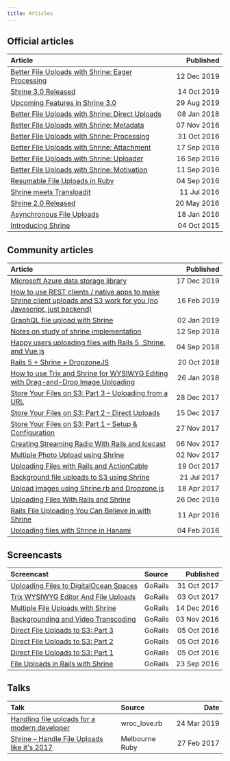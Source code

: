 ```yaml
---
title: Articles
---
```


## Official articles

| Article                                                                                                                      | Published             |
| :-------                                                                                                                     | --------:             |
| [Better File Uploads with Shrine: Eager Processing](https://twin.github.io/better-file-uploads-with-shrine-eager-processing) | 12&nbsp;Dec&nbsp;2019 |
| [Shrine 3.0 Released](https://twin.github.io/shrine-3-0-released/)                                                           | 14&nbsp;Oct&nbsp;2019 |
| [Upcoming Features in Shrine 3.0](https://twin.github.io/upcoming-features-in-shrine-3-0/)                                   | 29&nbsp;Aug&nbsp;2019 |
| [Better File Uploads with Shrine: Direct Uploads](https://twin.github.io/better-file-uploads-with-shrine-direct-uploads/)    | 08&nbsp;Jan&nbsp;2018 |
| [Better File Uploads with Shrine: Metadata](https://twin.github.io/better-file-uploads-with-shrine-metadata/)                | 07&nbsp;Nov&nbsp;2016 |
| [Better File Uploads with Shrine: Processing](https://twin.github.io/better-file-uploads-with-shrine-processing/)            | 31&nbsp;Oct&nbsp;2016 |
| [Better File Uploads with Shrine: Attachment](https://twin.github.io/better-file-uploads-with-shrine-attachment/)            | 17&nbsp;Sep&nbsp;2016 |
| [Better File Uploads with Shrine: Uploader](https://twin.github.io/better-file-uploads-with-shrine-uploader/)                | 16&nbsp;Sep&nbsp;2016 |
| [Better File Uploads with Shrine: Motivation](https://twin.github.io/better-file-uploads-with-shrine-motivation/)            | 11&nbsp;Sep&nbsp;2016 |
| [Resumable File Uploads in Ruby](https://twin.github.io/resumable-file-uploads-in-ruby/)                                     | 04&nbsp;Sep&nbsp;2016 |
| [Shrine meets Transloadit](https://twin.github.io/shrine-meets-transloadit/)                                                 | 11&nbsp;Jul&nbsp;2016 |
| [Shrine 2.0 Released](https://twin.github.io/shrine-2-0-released/)                                                           | 20&nbsp;May&nbsp;2016 |
| [Asynchronous File Uploads](http://twin.github.io/file-uploads-asynchronous-world)                                           | 18&nbsp;Jan&nbsp;2016 |
| [Introducing Shrine](http://twin.github.io/introducing-shrine)                                                               | 04&nbsp;Oct&nbsp;2015 |

## Community articles

| Article                                                                                                                                                                                                                                                               | Published             |
| :------                                                                                                                                                                                                                                                               | --------:             |
| [Microsoft Azure data storage library](https://syndicode.com/2019/12/17/microsoft-azure-data-storage-library-rewrite-the-existing-library-to-get-things-done/)                                                                                                        | 17&nbsp;Dec&nbsp;2019 |
| [How to use REST clients / native apps to make Shrine client uploads and S3 work for you (no Javascript, just backend)](https://dev.to/rob117/how-to-use-rest-clients--native-apps-to-make-shrine-client-uploads-and-s3-work-for-you-no-javascript-just-backend-322h) | 16&nbsp;Feb&nbsp;2019 |
| [GraphQL file upload with Shrine](https://blog.stanko.io/graphql-file-upload-with-shrine-45fa26463c68)                                                                                                                                                                | 02&nbsp;Jan&nbsp;2019 |
| [Notes on study of shrine implementation](https://bibwild.wordpress.com/2018/09/12/notes-on-study-of-shrine-implementation/)                                                                                                                                          | 12&nbsp;Sep&nbsp;2018 |
| [Happy users uploading files with Rails 5, Shrine, and Vue.js](https://itnext.io/happy-users-uploading-files-with-rails-5-shrine-and-vue-js-bbcc470a327f)                                                                                                             | 04&nbsp;Sep&nbsp;2018 |
| [Rails 5 + Shrine + DropzoneJS](https://stephencodes.com/rails-5-shrine-dropzonejs/)                                                                                                                                                                                  | 20&nbsp;Oct&nbsp;2018 |
| [How to use Trix and Shrine for WYSIWYG Editing with Drag-and-Drop Image Uploading](http://headway.io/blog/how-to-use-trix-and-shrine-for-wysiwyg-editing-with-drag-and-drop-image-uploading/)                                                                        | 26&nbsp;Jan&nbsp;2018 |
| [Store Your Files on S3: Part 3 – Uploading from a URL](https://www.ironin.it/blog/store-your-files-on-s3-using-the-ruby-shrine-gem-part-3.html)                                                                                                                               | 28&nbsp;Dec&nbsp;2017 |
| [Store Your Files on S3: Part 2 – Direct Uploads](https://www.ironin.it/blog/store-your-files-on-s3-using-the-ruby-shrine-gem-part-2.html)                                                                                                                                     | 15&nbsp;Dec&nbsp;2017 |
| [Store Your Files on S3: Part 1 – Setup & Configuration](https://www.ironin.it/blog/store-your-files-on-s3-using-the-ruby-shrine-gem-part-1.html)                                                                                                                              | 27&nbsp;Nov&nbsp;2017 |
| [Creating Streaming Radio With Rails and Icecast](https://scotch.io/tutorials/creating-online-streaming-radio-with-rails-and-icecast)                                                                                                                                 | 06&nbsp;Nov&nbsp;2017 |
| [Multiple Photo Upload using Shrine](https://github.com/pyksoft/multi-photo-upload#multiple-photo-upload-using-shrine)                                                                                                                                                | 02&nbsp;Nov&nbsp;2017 |
| [Uploading Files with Rails and ActionCable](https://scotch.io/tutorials/uploading-files-with-rails-and-actioncable)                                                                                                                                                  | 19&nbsp;Oct&nbsp;2017 |
| [Background file uploads to S3 using Shrine](https://elixirator.com/blog/background-file-uploads-to-s3-using-shrine/)                                                                                                                                                 | 21&nbsp;Jul&nbsp;2017 |
| [Upload images using Shrine.rb and Dropzone.js](https://codyeatworld.com/2017/04/18/rails-uploading-images-confidently-with-shrine-rb/)                                                                                                                               | 18&nbsp;Apr&nbsp;2017 |
| [Uploading Files With Rails and Shrine](https://code.tutsplus.com/tutorials/uploading-files-with-rails-and-shrine--cms-27596)                                                                                                                                         | 26&nbsp;Dec&nbsp;2016 |
| [Rails File Uploading You Can Believe in with Shrine](http://www.sitepoint.com/rails-file-uploading-you-can-believe-in-with-shrine/)                                                                                                                                  | 11&nbsp;Apr&nbsp;2016 |
| [Uploading files with Shrine in Hanami](http://katafrakt.me/2016/02/04/shrine-hanami-uploads/)                                                                                                                                                                        | 04&nbsp;Feb&nbsp;2016 |

## Screencasts

| Screencast                                                                                                             | Source  | Published             |
| :----                                                                                                                  | :------ | --------:             |
| [Uploading Files to DigitalOcean Spaces](https://gorails.com/episodes/digital-ocean-spaces-with-rails?autoplay=1)      | GoRails | 31&nbsp;Oct&nbsp;2017 |
| [Trix WYSIWYG Editor And File Uploads](https://gorails.com/episodes/trix-editor?autoplay=1)                            | GoRails | 03&nbsp;Oct&nbsp;2017 |
| [Multiple File Uploads with Shrine](https://gorails.com/episodes/multiple-file-uploads-with-shrine?autoplay=1)         | GoRails | 14&nbsp;Dec&nbsp;2016 |
| [Backgrounding and Video Transcoding](https://gorails.com/episodes/shrine-background-and-video-transcoding?autoplay=1) | GoRails | 03&nbsp;Nov&nbsp;2016 |
| [Direct File Uploads to S3: Part 3](https://gorails.com/episodes/direct-file-uploads-to-s3-part-3?autoplay=1)          | GoRails | 05&nbsp;Oct&nbsp;2016 |
| [Direct File Uploads to S3: Part 2](https://gorails.com/episodes/direct-file-uploads-to-s3-part-2?autoplay=1)          | GoRails | 05&nbsp;Oct&nbsp;2016 |
| [Direct File Uploads to S3: Part 1](https://gorails.com/episodes/direct-file-uploads-to-s3-part-1?autoplay=1)          | GoRails | 05&nbsp;Oct&nbsp;2016 |
| [File Uploads in Rails with Shrine](https://gorails.com/episodes/file-uploading-with-shrine?autoplay=1)                | GoRails | 23&nbsp;Sep&nbsp;2016 |

## Talks

| Talk                                                                                        | Source         | Date                  |
| :----                                                                                       | :------        | --------:             |
| [Handling file uploads for a modern developer](https://www.youtube.com/watch?v=fP2JGjTZU2s) | wroc_love.rb   | 24&nbsp;Mar&nbsp;2019 |
| [Shrine – Handle File Uploads like it's 2017](https://www.youtube.com/watch?v=plD-RkKEay0)  | Melbourne Ruby | 27&nbsp;Feb&nbsp;2017 |
